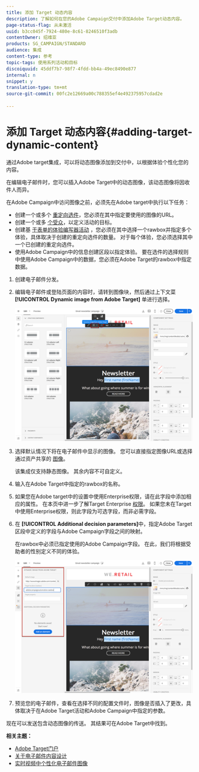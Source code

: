 ```yaml
---
title: 添加 Target 动态内容
description: 了解如何在您的Adobe Campaign交付中添加Adobe Target动态内容。
page-status-flag: 从未激活
uuid: b3cc045f-7924-480e-8c61-8246510f3adb
contentOwner: 绍维亚
products: SG_CAMPAIGN/STANDARD
audience: 集成
content-type: 参考
topic-tags: 使用系列活动和目标
discoiquuid: 45ddf7b7-98f7-4fdd-bb4a-49ec8490e877
internal: n
snippet: y
translation-type: tm+mt
source-git-commit: 00fc2e12669a00c788355ef4e492375957cdad2e

---
```



# 添加 Target 动态内容{#adding-target-dynamic-content}

通过Adobe target集成，可以将动态图像添加到交付中，以根据体验个性化您的内容。

在编辑电子邮件时，您可以插入Adobe Target中的动态图像，该动态图像将因收件人而异。

在Adobe Campaign中访问图像之前，必须先在Adobe target中执行以下任务：

* 创建一个或多个 [重定向选件](https://docs.adobe.com/content/help/en/target/using/experiences/offers/offer-redirect.html)，您必须在其中指定要使用的图像的URL。
* 创建一个或多 [个受众](https://marketing.adobe.com/resources/help/en_US/target/ov/c_about_segments.html)，以定义活动的目标。
* 创建基 [于表单的体验编写器活动](https://marketing.adobe.com/resources/help/en_US/target/target/t_form_experience_composer.html) ，您必须在其中选择一个rawbox并指定多个体验，具体取决于创建的重定向选件的数量。 对于每个体验，您必须选择其中一个已创建的重定向选件。
* 使用Adobe Campaign中的信息创建区段以指定体验。 要在选件的选择规则中使用Adobe Campaign中的数据，您必须在Adobe Target的rawbox中指定数据。

1. 创建电子邮件分发。
1. 编辑电子邮件或登陆页面的内容时，请转到图像块，然后通过上下文菜 **[!UICONTROL Dynamic image from Adobe Target]** 单进行选择。

   ![](assets/tar_insert_dynamic_image.png)

1. 选择默认情况下将在电子邮件中显示的图像。 您可以直接指定图像URL或选择通过资产共享的 [图像](../../integrating/using/working-with-campaign-and-assets-core-service.md)。

   该集成仅支持静态图像。 其余内容不可自定义。

1. 输入在Adobe Target中指定的rawbox的名称。
1. 如果您在Adobe target中的设置中使用Enterprise权限，请在此字段中添加相应的属性。 在本页中进一步了解Target Enterprise [权限](https://marketing.adobe.com/resources/help/en_US/target/target/properties-overview.html)。 如果您未在Target中使用Enterprise权限，则此字段为可选字段，而非必需字段。
1. 在 **[!UICONTROL Additional decision parameters]**&#x200B;中，指定Adobe Target区段中定义的字段与Adobe Campaign字段之间的映射。

   在rawbox中必须已指定使用的Adobe Campaign字段。 在此，我们将根据受助者的性别定义不同的体验。

   ![](assets/tar_additional_decisionning_parameters.png)

1. 预览您的电子邮件，查看在选择不同的配置文件时，图像是否插入了更改，具体取决于在Adobe Target活动和Adobe Campaign中指定的参数。

现在可以发送包含动态图像的传送。 其结果可在Adobe Target中找到。

**相关主题：**

* [Adobe Target门户](https://marketing.adobe.com/resources/help/en_US/target/a4t/c_campaign_and_target.html)
* [关于电子邮件内容设计](../../designing/using/overview.md)
* [实时视频中个性化电子邮件图像](https://helpx.adobe.com/marketing-cloud/how-to/email-marketing.html)


